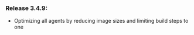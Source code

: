 ### Release 3.4.9:

- Optimizing all agents by reducing image sizes and limiting build steps to one
